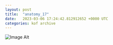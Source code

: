 ```yaml
---
layout:	post
title:	"anatomy_17"
date:	2023-03-06 17:24:42.812912652 +0000 UTC
categories:	kof archive
---
```


![Image Alt](https://k0f.github.io/assets/anatomy_17.png)